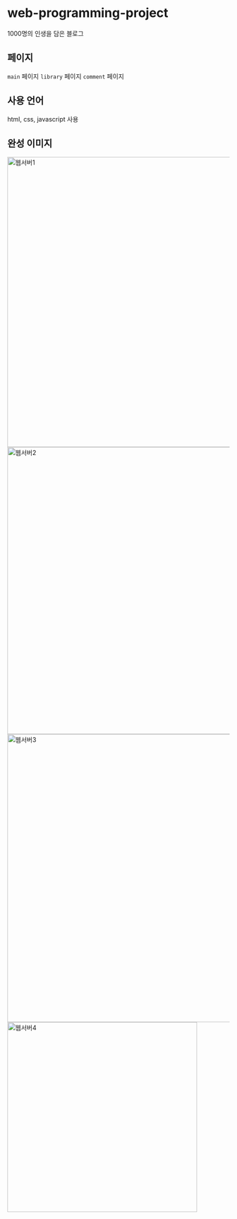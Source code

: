 # web-programming-project
1000명의 인생을 담은 블로그

## 페이지

`main` 페이지
`library` 페이지
`comment` 페이지

## 사용 언어
html, css, javascript 사용

## 완성 이미지

<img width="657" alt="웹서버1" src="https://user-images.githubusercontent.com/81840814/198893611-e5189bfa-7e03-4784-b047-0657db5b0aca.PNG">

<img width="650" alt="웹서버2" src="https://user-images.githubusercontent.com/81840814/198893615-3b7b9cfe-7cf3-4e1d-85c2-1ab411901532.PNG">

<img width="652" alt="웹서버3" src="https://user-images.githubusercontent.com/81840814/198893618-ad298b4a-d069-4b8b-b200-3ef4dedafa0a.PNG">

<img width="430" alt="웹서버4" src="https://user-images.githubusercontent.com/81840814/198893622-b4590439-9e55-44af-ad11-47d83ef46814.PNG">


